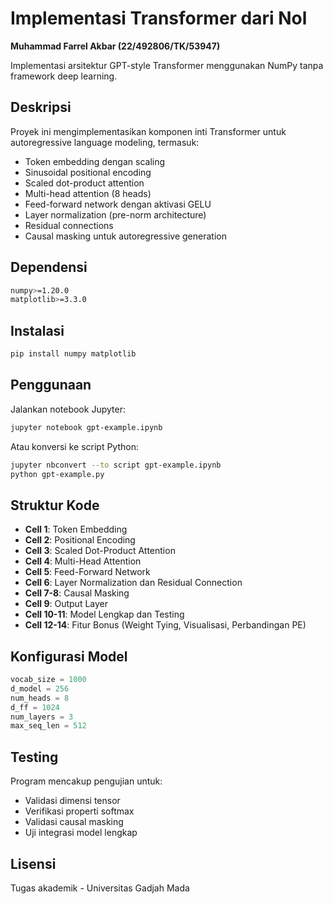 # Implementasi Transformer dari Nol

**Muhammad Farrel Akbar (22/492806/TK/53947)**

Implementasi arsitektur GPT-style Transformer menggunakan NumPy tanpa framework deep learning.

## Deskripsi

Proyek ini mengimplementasikan komponen inti Transformer untuk autoregressive language modeling, termasuk:

- Token embedding dengan scaling
- Sinusoidal positional encoding
- Scaled dot-product attention
- Multi-head attention (8 heads)
- Feed-forward network dengan aktivasi GELU
- Layer normalization (pre-norm architecture)
- Residual connections
- Causal masking untuk autoregressive generation

## Dependensi

```bash
numpy>=1.20.0
matplotlib>=3.3.0
```

## Instalasi

```bash
pip install numpy matplotlib
```

## Penggunaan

Jalankan notebook Jupyter:

```bash
jupyter notebook gpt-example.ipynb
```

Atau konversi ke script Python:

```bash
jupyter nbconvert --to script gpt-example.ipynb
python gpt-example.py
```

## Struktur Kode

- **Cell 1**: Token Embedding
- **Cell 2**: Positional Encoding
- **Cell 3**: Scaled Dot-Product Attention
- **Cell 4**: Multi-Head Attention
- **Cell 5**: Feed-Forward Network
- **Cell 6**: Layer Normalization dan Residual Connection
- **Cell 7-8**: Causal Masking
- **Cell 9**: Output Layer
- **Cell 10-11**: Model Lengkap dan Testing
- **Cell 12-14**: Fitur Bonus (Weight Tying, Visualisasi, Perbandingan PE)

## Konfigurasi Model

```python
vocab_size = 1000
d_model = 256
num_heads = 8
d_ff = 1024
num_layers = 3
max_seq_len = 512
```

## Testing

Program mencakup pengujian untuk:
- Validasi dimensi tensor
- Verifikasi properti softmax
- Validasi causal masking
- Uji integrasi model lengkap

## Lisensi

Tugas akademik - Universitas Gadjah Mada